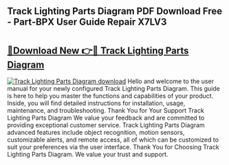 ## Track Lighting Parts Diagram PDF Download Free - Part-BPX User Guide Repair X7LV3

# <h2><a href="http://dfhfyl.blite.top/?on=Track+Lighting+Parts+Diagram">🔗Download New 👉🔴 Track Lighting Parts Diagram</a></h2>

[![Track Lighting Parts Diagram download](https://i.imgur.com/lujVjoI.png)](http://dfhfyl.blite.top/?on=Track+Lighting+Parts+Diagram)
Hello and welcome to the user manual for your newly configured Track Lighting Parts Diagram. This guide is here to help you master the functions and capabilities of your product. Inside, you will find detailed instructions for installation, usage, maintenance, and troubleshooting. Thank You for Your Support Track Lighting Parts Diagram We value your feedback and are committed to providing exceptional customer service. Track Lighting Parts Diagram advanced features include object recognition, motion sensors, customizable alerts, and remote access, all of which can be customized to suit your preferences via the user interface. Thank You for Choosing Track Lighting Parts Diagram. We value your trust and support.
